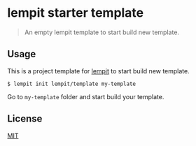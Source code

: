 # lempit starter template

> An empty lempit template to start build new template.


## Usage

This is a project template for [lempit](https://github.com/lempit/lempit) to start build new template.

	$ lempit init lempit/template my-template

Go to `my-template` folder and start build your template.


## License

[MIT](https://github.com/lempit/template/blob/master/LICENSE)